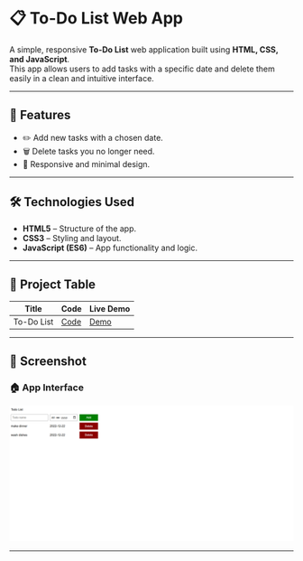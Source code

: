 # 📋 To-Do List Web App

A simple, responsive **To-Do List** web application built using **HTML, CSS, and JavaScript**.  
This app allows users to add tasks with a specific date and delete them easily in a clean and intuitive interface.

---

## 🚀 Features
- ✏️ Add new tasks with a chosen date.  
- 🗑 Delete tasks you no longer need.  
- 📱 Responsive and minimal design.  

---

## 🛠 Technologies Used
- **HTML5** – Structure of the app.  
- **CSS3** – Styling and layout.  
- **JavaScript (ES6)** – App functionality and logic.  

---

## 📂 Project Table  

| Title      | Code | Live Demo |
|------------|------|-----------|
| To-Do List | [Code](https://github.com/rohini19-coder/To-do-list) | [Demo](https://rohini19-coder.github.io/To-do-list-project/) |

---

## 📸 Screenshot  

### 🏠 App Interface  
![To-Do List Screenshot](preview.png)  

---
